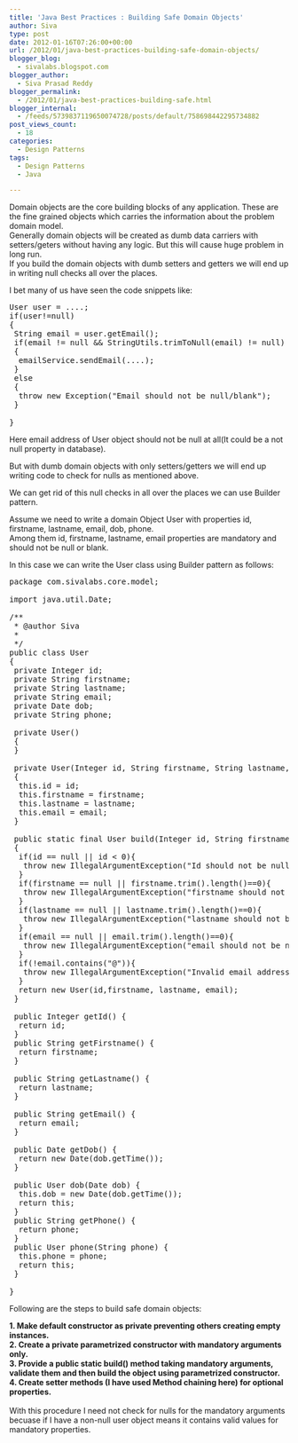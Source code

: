 ```yaml
---
title: 'Java Best Practices : Building Safe Domain Objects'
author: Siva
type: post
date: 2012-01-16T07:26:00+00:00
url: /2012/01/java-best-practices-building-safe-domain-objects/
blogger_blog:
  - sivalabs.blogspot.com
blogger_author:
  - Siva Prasad Reddy
blogger_permalink:
  - /2012/01/java-best-practices-building-safe.html
blogger_internal:
  - /feeds/5739837119650074728/posts/default/758698442295734882
post_views_count:
  - 18
categories:
  - Design Patterns
tags:
  - Design Patterns
  - Java

---
```

Domain objects are the core building blocks of any application. These are the fine grained objects which carries the information about the problem domain model.  
Generally domain objects will be created as dumb data carriers with setters/geters without having any logic. But this will cause huge problem in long run.  
If you build the domain objects with dumb setters and getters we will end up in writing null checks all over the places.

I bet many of us have seen the code snippets like:

<pre>User user = ....;<br />if(user!=null)<br />{<br /> String email = user.getEmail();<br /> if(email != null && StringUtils.trimToNull(email) != null)<br /> {<br />  emailService.sendEmail(....);<br /> }<br /> else<br /> {<br />  throw new Exception("Email should not be null/blank");<br /> }<br /><br />}<br /></pre>

Here email address of User object should not be null at all(It could be a not null property in database).

But with dumb domain objects with only setters/getters we will end up writing code to check for nulls as mentioned above.

We can get rid of this null checks in all over the places we can use Builder pattern.

Assume we need to write a domain Object User with properties id, firstname, lastname, email, dob, phone.  
Among them id, firstname, lastname, email properties are mandatory and should not be null or blank.

In this case we can write the User class using Builder pattern as follows:

<pre>package com.sivalabs.core.model;<br /><br />import java.util.Date;<br /><br />/**<br /> * @author Siva<br /> *<br /> */<br />public class User <br />{<br /> private Integer id;<br /> private String firstname;<br /> private String lastname;<br /> private String email;<br /> private Date dob;<br /> private String phone;<br /> <br /> private User()<br /> {<br /> }<br /> <br /> private User(Integer id, String firstname, String lastname, String email) <br /> {<br />  this.id = id;<br />  this.firstname = firstname;<br />  this.lastname = lastname;<br />  this.email = email;<br /> }<br /><br /> public static final User build(Integer id, String firstname, String lastname, String email)<br /> {<br />  if(id == null || id &lt; 0){<br />   throw new IllegalArgumentException("Id should not be null or negetive.");<br />  }<br />  if(firstname == null || firstname.trim().length()==0){<br />   throw new IllegalArgumentException("firstname should not be null or blank.");<br />  }<br />  if(lastname == null || lastname.trim().length()==0){<br />   throw new IllegalArgumentException("lastname should not be null or blank.");<br />  }<br />  if(email == null || email.trim().length()==0){<br />   throw new IllegalArgumentException("email should not be null or blank.");<br />  }<br />  if(!email.contains("@")){<br />   throw new IllegalArgumentException("Invalid email address.");<br />  }<br />  return new User(id,firstname, lastname, email);<br /> }<br /> <br /> public Integer getId() {<br />  return id;<br /> } <br /> public String getFirstname() {<br />  return firstname;<br /> }<br /> <br /> public String getLastname() {<br />  return lastname;<br /> }<br /> <br /> public String getEmail() {<br />  return email;<br /> }<br /> <br /> public Date getDob() {<br />  return new Date(dob.getTime());<br /> }<br /> <br /> public User dob(Date dob) {<br />  this.dob = new Date(dob.getTime());<br />  return this;<br /> }<br /> public String getPhone() {<br />  return phone;<br /> }<br /> public User phone(String phone) {<br />  this.phone = phone;<br />  return this;<br /> } <br /> <br />}<br /></pre>

Following are the steps to build safe domain objects:

**1. Make default constructor as private preventing others creating empty instances.** **&nbsp;**  
**2. Create a private parametrized constructor with mandatory arguments only.** **&nbsp;**  
**3. Provide a public static build() method taking mandatory arguments, validate them and then build the object using parametrized constructor.** **&nbsp;**  
**4. Create setter methods (I have used Method chaining here) for optional properties.&nbsp;**  
**&nbsp;**   
With this procedure I need not check for nulls for the mandatory arguments becuase if I have a non-null user object means it contains valid values for mandatory properties.